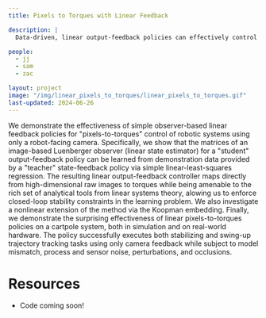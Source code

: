 ```yaml
---
title: Pixels to Torques with Linear Feedback

description: |
  Data-driven, linear output-feedback policies can effectively control a robotic system using vision.

people:
  - jj
  - sam
  - zac 

layout: project
image: "/img/linear_pixels_to_torques/linear_pixels_to_torques.gif"
last-updated: 2024-06-26
---
```


We demonstrate the effectiveness of simple observer-based linear feedback policies for "pixels-to-torques" control of robotic systems using only a robot-facing camera. Specifically, we show that the matrices of an image-based Luenberger observer (linear state estimator) for a "student" output-feedback policy can be learned from demonstration data provided by a "teacher" state-feedback policy via simple linear-least-squares regression. The resulting linear output-feedback controller maps directly from high-dimensional raw images to torques while being amenable to the rich set of analytical tools from linear systems theory, alowing us to enforce closed-loop stability constraints in the learning problem. We also investigate a nonlinear extension of the method via the Koopman embedding. Finally, we demonstrate the surprising effectiveness of linear pixels-to-torques policies on a cartpole system, both in simulation and on real-world hardware. The policy successfully executes both stabilizing and swing-up trajectory tracking tasks using only camera feedback while subject to model mismatch, process and sensor noise, perturbations, and occlusions.

# Resources
* Code coming soon!